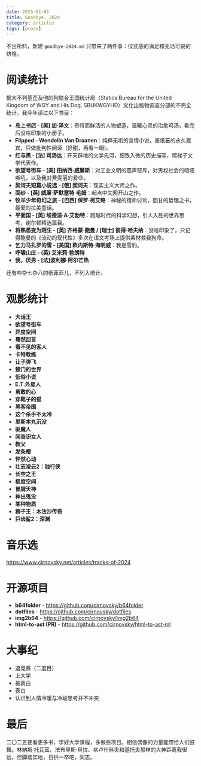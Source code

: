 ```yaml
---
date: 2025-01-01
title: Goodbye, 2024
category: articles
tags: [prose]
---
```



不出所料，新建 `goodbye-2024.md` 只带来了两件事：仪式感的满足和无话可说的彷徨。

# 阅读统计

据大不列基歪及他的狗联合王国统计局（Statics Bureau for the United Kingdom of WGY and His Dog, SBUKWGYHD）文化出版物调查分部的不完全统计，我今年读过以下书目：

- **岛上书店 - [美] 加·泽文**：奇特而鲜活的人物塑造，温暖心灵的治愈鸡汤，看完后没啥印象的小册子。
- **Flipped - Wendelin Van Draanen**：纯粹无垢的言情小说，废纸篓的永久嘉宾，只做批判性阅读（好甜，再看一眼)。
- **红与黑 - [法] 司汤达**：开天辟地的文学先河，细致入微的历史描写，爬梯子文学代表作。
- **欲望号街车 - [美] 田纳西·威廉斯**：对工业文明的震声怒斥，对男权社会的喑哑嘶吼，以及我对费雯丽的爱😍。
- **契诃夫短篇小说选 - [俄] 契诃夫**：现实主义大师之作。
- **面纱 - [英] 威廉·萨默塞特·毛姆**：起点中文网开山之作。
- **牧羊少年奇幻之旅 - [巴西] 保罗·柯艾略**：神秘的宿命讨论，回甘的哲理之书，最爱的拉美童话。
- **平面国 - [英] 埃德温·A·艾勃特**：超越时代的科学幻想，引人入胜的世界思考，谢尔顿精选篇目。
- **将熟悉变为陌生 - [英] 齐格蒙·鲍曼 / [瑞士] 彼得·哈夫纳**：没啥印象了，只记得鲍曼的《流动的现代性》多次在语文考场上提供素材救我狗命。
- **乞力马扎罗的雪 - [美国] 欧内斯特·海明威**：我是雪豹。
- **呼啸山庄 - (英) 艾米莉·勃朗特**
- **我，厌男 - [法]波利娜·阿尔芒热**

还有些杂七杂八的纸菲菲儿，不列入统计。

# 观影统计

- **大话王**
- **欲望号街车**
- **异度空间**
- **蓦然回首**
- **看不见的客人**
- **卡特教练**
- **让子弹飞**
- **楚门的世界**
- **低俗小说**
- **E.T.外星人**
- **勇敢的心**
- **穿靴子的猫**
- **黑客帝国**
- **这个杀手不太冷**
- **里斯本丸沉没**
- **驱魔人**
- **闻香识女人**
- **教父**
- **发条橙**
- **怦然心动**
- **壮志凌云2：独行侠**
- **长空之王**
- **极度空间**
- **冒牌天神**
- **神出鬼没**
- **某种物质**
- **狮子王：木法沙传奇**
- **巨齿鲨2：深渊**

# 音乐选

https://www.cirnovsky.net/articles/tracks-of-2024

# 开源项目

- **b64folder** - https://github.com/cirnovsky/b64folder
- **dotfiles** - https://github.com/cirnovsky/dotfiles
- **img2b64** - https://github.com/cirnovsky/img2b64
- **html-to-ast (PR)** - https://github.com/cirnovsky/html-to-ast-ml

# 大事纪

- 退竞赛（二度目）
- 上大学
- 被表白
- 表白
- 认识到人情冷暖与冷峻思考并不冲突

# 最后

二〇二五要看更多书，学好大学课程，多做些项目。相信偶像的力量能带给人们鼓舞。林納斯·托瓦茲、法布里斯·貝拉、格卢什科夫和基托夫那样的大神距离我很远，但脚踏实地，日拱一卒吧，同志。
    
